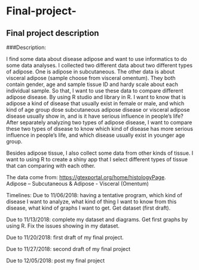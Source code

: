 # Final-project-
## Final project description 
###Description:

I find some data about disease adipose and want to use informatics to do some data analyses. I collected two different data about two different types of adipose. One is adipose in subcutaneous. The other data is about visceral adipose (sample choose from visceral omentum). They both contain gender, age and sample tissue ID and hardy scale about each individual sample. So that, I want to use these data to compare different adipose disease. By using R studio and library in R. I want to know that is adipose a kind of disease that usually exist in female or male, and which kind of age group dose subcutaneous adipose disease or visceral adipose disease usually show in, and is it have serious influence in people’s life? After separately analyzing two types of adipose disease, I want to compare these two types of disease to know which kind of disease has more serious influence in people’s life, and which disease usually exist in younger age group. 

Besides adipose tissue, I also collect some data from other kinds of tissue. I want to using R to create a shiny app that I select different types of tissue that can comparing with each other.

The data come from:
https://gtexportal.org/home/histologyPage.  
Adipose – Subcutaneous & Adipose - Visceral (Omentum)

Timelines:
Due to 11/06/2018: having a tentative program, which kind of disease I want to analyze, what kind of thing I want to know from this disease, what kind of graphs I want to get. Get dataset (first draft).

Due to 11/13/2018: complete my dataset and diagrams. Get first graphs by using R. Fix the issues showing in my dataset.

Due to 11/20/2018: first draft of my final project.

Due to 11/27/2018: second draft of my final project 

Due to 12/05/2018: post my final project



